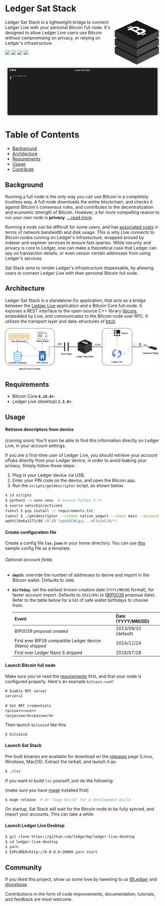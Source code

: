 # Ledger Sat Stack

<img src="/docs/logo.png" align="right" 
    alt="sat-stack logo" width="150">

</h1>

Ledger Sat Stack is a lightweight bridge to connect Ledger Live with your personal Bitcoin full node. It's designed to allow Ledger Live users use Bitcoin without compromising on privacy, or relying on Ledger's infrastructure.

<p>
  <img src="https://github.com/onyb/sat-stack/workflows/Build/badge.svg" />
  <img src="https://img.shields.io/github/v/release/onyb/sat-stack?include_prereleases" />
  <img src="https://img.shields.io/github/downloads/onyb/sat-stack/total">
  <img src="https://img.shields.io/badge/Go-%3E%3D1.15-04ADD8.svg" />
</p>

<img src="docs/txindex_enabled.gif" align="center" />


# Table of Contents

- [Background](#background)
- [Architecture](#architecture)
- [Requirements](#requirements)
- [Usage](#usage)
- [Contribute](#contribute)

## Background

Running a full node is the only way you can use Bitcoin in a completely trustless way. A full node downloads the entire blockchain, and checks it against Bitcoin's consensus rules, and contributes to the decentralization and economic strength of Bitcoin. However, a far more compelling reason to run your own node is **privacy**. [...read more](https://en.bitcoin.it/wiki/Full_node).

Running a node can be difficult for some users, and has [associated costs](https://bitcoin.org/en/full-node#costs-and-warnings) in terms of network bandwidth and disk usage. This is why Live connects to Bitcoin nodes running on Ledger's infrastucture, wrapped around by indexer and explorer services to ensure fast queries. While security and privacy is core to Ledger, one can make a theoretical case that Ledger can spy on transaction details, or even censor certain addresses from using Ledger's services.

Sat Stack aims to render Ledger's infrastructure dispensable, by allowing users to connect Ledger Live with their personal Bitcoin full node.


## Architecture

Ledger Sat Stack is a standalone Go application, that acts as a bridge between the [Ledger Live](http://ledger.com/live) application and a Bitcoin Core full-node. It exposes a REST interface to the open-source C++ library [libcore](https://github.com/LedgerHQ/lib-ledger-core), embedded by Live, and communicates to the Bitcoin node over RPC. It utilizes the transport layer and data-structures of [btcd](https://github.com/btcsuite/btcd).

<p align="center">
  <img src="/docs/architecture.png"/>
</p>

## Requirements

- Bitcoin Core **`0.20.0+`**.
- Ledger Live (desktop) **`2.5.0+`**.

## Usage

#### Retrieve descriptors from device

(coming soon) You'll soon be able to find this information directly on Ledger Live,
in your account settings.

If you are a first-time user of Ledger Live, you should retrieve your account xPubs
directly from your Ledger device, in order to avoid leaking your privacy. Simply follow
these steps:

1. Plug in your Ledger device via USB.
2. Enter your PIN code on the device, and open the Bitcoin app.
3. Run the `scripts/getdescriptor` script, as shown below.

```bash
$ cd scripts
$ python3 -m venv venv  # ensure Python 3.7+
$ source venv/bin/activate
(venv) $ pip install -r requirements.txt
(venv) $ ./getdescriptor --scheme native_segwit --chain main --account 3
wpkh([6e6a1271/84'/0'/3']xpubDCHCguj...mFJejwC/0/*)
```

#### Create configuration file

Create a config file **`lss.json`** in your home directory.
You can use [this](https://github.com/onyb/sat-stack/blob/master/lss.mainnet.json) sample config file as a template.

###### Optional account fields

- **`depth`**: override the number of addresses to derive and import in the Bitcoin wallet. Defaults to `1000`.
- **`birthday`**: set the earliest known creation date (`YYYY/MM/DD` format), for faster account import.
Defaults to `2013/09/10` ([BIP0039](https://github.com/bitcoin/bips/blob/master/bip-0039.mediawiki) proposal date).
Refer to the table below for a list of safe wallet birthdays to choose from.

  | Event | Date (YYYY/MM/DD) |
  |-------|-------------------|
  | BIP0039 proposal created | 2013/09/10 (default) |
  | First ever BIP39 compatible Ledger device (Nano) shipped | 2014/11/24 |
  | First ever Ledger Nano S shipped | 2016/07/28 |

#### Launch Bitcoin full node

Make sure you've read the [requirements](#requirements) first, and that your node is configured properly.
Here's an example `bitcoin.conf`:

```
# Enable RPC server
server=1

# Set RPC credentials
rpcuser=<user>
rpcpassword=<password>
```

Then launch `bitcoind` like this:

```bash
$ bitcoind
```

#### Launch Sat Stack

Pre-built binaries are available for download on the [releases](https://github.com/onyb/sat-stack/releases)
page (Linux, Windows, MacOS). Extract the tarball, and launch it as:

```sh
$ ./lss
```

If you want to build `lss` yourself, just do the following:

(make sure you have [mage](https://magefile.org) installed first)

```sh
$ mage release  # or "mage build" for a development build
```

On startup, Sat Stack will wait for the Bitcoin node to be fully synced,
and import your accounts. This can take a while.

#### Launch Ledger Live Desktop

```sh
$ git clone https://github.com/ledgerhq/ledger-live-desktop
$ cd ledger-live-desktop
$ yarn
$ EXPLORER=http://0.0.0.0:20000 yarn start
```

## Community

If you liked this project, show us some love by tweeting to us
[@Ledger](https://twitter.com/Ledger) and [@onybose](https://twitter.com/onybose).

Contributions in the form of code improvements, documentation, tutorials,
and feedback are most welcome.
